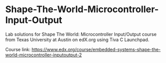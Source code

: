 # Shape-The-World-Microcontroller-Input-Output
Lab solutions for Shape The World: Microcontroller Input/Output course from Texas University at Austin on edX.org using Tiva C Launchpad.

Course link: https://www.edx.org/course/embedded-systems-shape-the-world-microcontroller-inputoutput-2

